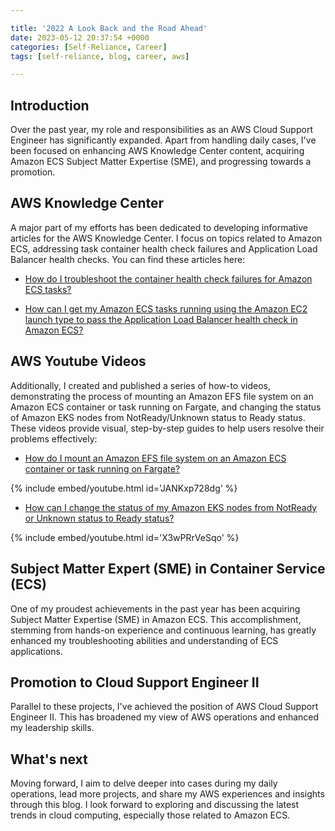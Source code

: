 ```yaml
---

title: '2022 A Look Back and the Road Ahead'
date: 2023-05-12 20:37:54 +0000
categories: [Self-Reliance, Career]
tags: [self-reliance, blog, career, aws]

---
```


## Introduction

Over the past year, my role and responsibilities as an AWS Cloud Support Engineer has significantly expanded. Apart from handling daily cases, I've been focused on enhancing AWS Knowledge Center content, acquiring Amazon ECS Subject Matter Expertise (SME), and progressing towards a promotion.

## AWS Knowledge Center

A major part of my efforts has been dedicated to developing informative articles for the AWS Knowledge Center. I focus on topics related to Amazon ECS, addressing task container health check failures and Application Load Balancer health checks.  You can find these articles here:

- [How do I troubleshoot the container health check failures for Amazon ECS tasks?](https://repost.aws/knowledge-center/ecs-task-container-health-check-failures)

- [How can I get my Amazon ECS tasks running using the Amazon EC2 launch type to pass the Application Load Balancer health check in Amazon ECS?](https://repost.aws/knowledge-center/troubleshoot-unhealthy-checks-ecs)

## AWS Youtube Videos

Additionally, I created and published a series of how-to videos, demonstrating the process of mounting an Amazon EFS file system on an Amazon ECS container or task running on Fargate, and changing the status of Amazon EKS nodes from NotReady/Unknown status to Ready status. These videos provide visual, step-by-step guides to help users resolve their problems effectively:

- [How do I mount an Amazon EFS file system on an Amazon ECS container or task running on Fargate?](https://www.youtube.com/watch?v=JANKxp728dg&ab_channel=AmazonWebServices)

{% include embed/youtube.html id='JANKxp728dg' %}


- [How can I change the status of my Amazon EKS nodes from NotReady or Unknown status to Ready status?](https://www.youtube.com/watch?v=X3wPRrVeSqo&ab_channel=AmazonWebServices)

{% include embed/youtube.html id='X3wPRrVeSqo' %}

## Subject Matter Expert (SME) in Container Service (ECS)

One of my proudest achievements in the past year has been acquiring Subject Matter Expertise (SME) in Amazon ECS. This accomplishment, stemming from hands-on experience and continuous learning, has greatly enhanced my troubleshooting abilities and understanding of ECS applications.

<div data-iframe-width="150" data-iframe-height="270" data-share-badge-id="57e8f56b-5273-4b94-8b6d-53a4a5859ed5" data-share-badge-host="https://www.credly.com"></div><script type="text/javascript" async src="https//cdn.credly.com/assets/utilities/embed.js"></script>

## Promotion to Cloud Support Engineer II

Parallel to these projects, I've achieved the position of AWS Cloud Support Engineer II. This has broadened my view of AWS operations and enhanced my leadership skills.

## What's next

Moving forward, I aim to delve deeper into cases during my daily operations, lead more projects, and share my AWS experiences and insights through this blog. I look forward to exploring and discussing the latest trends in cloud computing, especially those related to Amazon ECS.

